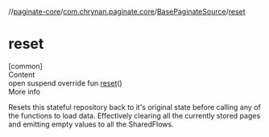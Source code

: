 //[paginate-core](../../../index.md)/[com.chrynan.paginate.core](../index.md)/[BasePaginateSource](index.md)/[reset](reset.md)



# reset  
[common]  
Content  
open suspend override fun [reset](reset.md)()  
More info  


Resets this stateful repository back to it's original state before calling any of the functions to load data. Effectively clearing all the currently stored pages and emitting empty values to all the SharedFlows.

  



